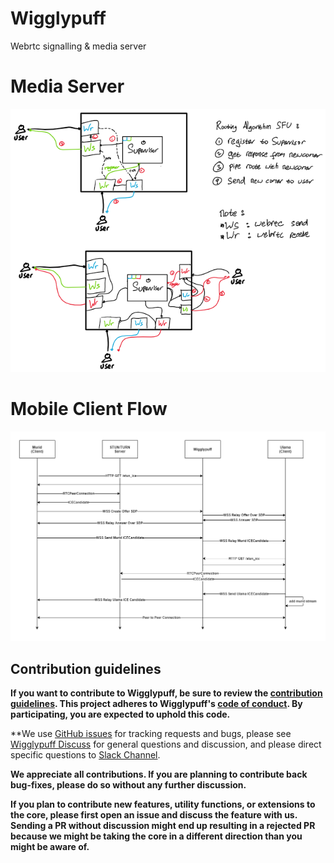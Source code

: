 # Wigglypuff
Webrtc signalling & media server

# Media Server
![arch](assets/routing-algorithm.png)

# Mobile Client Flow
![arch](assets/mobile.png)
## Contribution guidelines

**If you want to contribute to Wigglypuff, be sure to review the
[contribution guidelines](CONTRIBUTING.md). This project adheres to Wigglypuff's
[code of conduct](CODE_OF_CONDUCT.md). By participating, you are expected to
uphold this code.**

**We use [GitHub issues](https://github.com/cQuran/wigglypuff/issues) for
tracking requests and bugs, please see
[Wigglypuff Discuss](https://cquran.slack.com/apps)
for general questions and discussion, and please direct specific questions to
[Slack Channel](https://cquran.slack.com/apps).

**We appreciate all contributions. If you are planning to contribute back bug-fixes, please do so without any further discussion.**

**If you plan to contribute new features, utility functions, or extensions to the core, please first open an issue and discuss the feature with us. Sending a PR without discussion might end up resulting in a rejected PR because we might be taking the core in a different direction than you might be aware of.**

